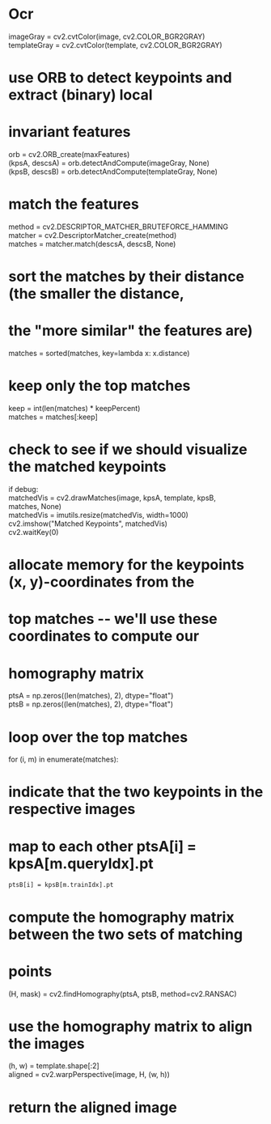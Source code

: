 # Ocr

imageGray = cv2.cvtColor(image, cv2.COLOR_BGR2GRAY)  
templateGray = cv2.cvtColor(template, cv2.COLOR_BGR2GRAY)  
  
# use ORB to detect keypoints and extract (binary) local  
# invariant features  
orb = cv2.ORB_create(maxFeatures)  
(kpsA, descsA) = orb.detectAndCompute(imageGray, None)  
(kpsB, descsB) = orb.detectAndCompute(templateGray, None)  
# match the features  
method = cv2.DESCRIPTOR_MATCHER_BRUTEFORCE_HAMMING  
matcher = cv2.DescriptorMatcher_create(method)  
matches = matcher.match(descsA, descsB, None)  
  
# sort the matches by their distance (the smaller the distance,  
# the "more similar" the features are)  
matches = sorted(matches, key=lambda x: x.distance)  
# keep only the top matches  
keep = int(len(matches) * keepPercent)  
matches = matches[:keep]  
# check to see if we should visualize the matched keypoints  
if debug:  
    matchedVis = cv2.drawMatches(image, kpsA, template, kpsB,  
  matches, None)  
  matchedVis = imutils.resize(matchedVis, width=1000)  
  cv2.imshow("Matched Keypoints", matchedVis)  
  cv2.waitKey(0)  
  
# allocate memory for the keypoints (x, y)-coordinates from the  
# top matches -- we'll use these coordinates to compute our  
# homography matrix  
ptsA = np.zeros((len(matches), 2), dtype="float")  
ptsB = np.zeros((len(matches), 2), dtype="float")  
# loop over the top matches  
for (i, m) in enumerate(matches):  
 # indicate that the two keypoints in the respective images  
 # map to each other  ptsA[i] = kpsA[m.queryIdx].pt  
    ptsB[i] = kpsB[m.trainIdx].pt  
  
# compute the homography matrix between the two sets of matching  
# points  
(H, mask) = cv2.findHomography(ptsA, ptsB, method=cv2.RANSAC)  
# use the homography matrix to align the images  
(h, w) = template.shape[:2]  
aligned = cv2.warpPerspective(image, H, (w, h))  
# return the aligned image
